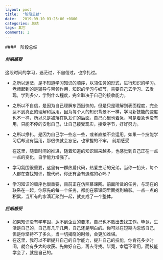 ```yaml
---
layout: post
title:  "阶段总结"
date:   2019-09-10 03:25:00 +0800
categories: 总结
tags: 其它
comments: 1
---
```




####　阶段总结

##### 前期感受

这段时间的学习，迷茫过，不自信过，也挣扎过。

* 之所以迷茫，是不知道学习知识的顺序，以领任务的形式，进行知识的学习。老师起到的是辅导与带领作用，知识的学习与细节，需要自己去学习、去发现，学到多少，学到什么程度，完全取决于自己的接收能力。

* 之所以不自信，是因为自己理解东西挺快的，但是只是理解到表面程度，完全达不到真正的理解和运用。因为每个人的知识背景不一样，学习新技能的速度也不一样，所以总是被落在队友们的后面。自己心里也着急，可是着急也没有用，只能不停的安慰自己，让自己接受现实，接受字节，好好努力。

* 之所以挣扎，是因为自己学一些忘一些，或者直接不会运用。如果一个技能学习后却没有运用，那很快就会忘记，也掌握的不牢。	前期感受

  在这里，随着时间的推进，随着知道的知识越来越多，也感觉到自己正在一点一点的变化，自学能力增强了。

* 学习氛围很重要，这里有一群热爱代码，热爱生活的兄弟。当你一抬头，每个人都在查找知识，敲代码，你还有会有退缩的心吗？
* 学习知识的顺序也很重要，目前正在仿照慕课网。前面所做的任务，与现在的联系在一起。你原先的每一个任务，都能在慕课网里面找到缩影。一点一点的积累，当所有的水滴汇聚到一起，就变成了一个整体。

##### 后期感受

* 如果知识没有学牢固，达不到企业的要求，自己也不敢出去找工作。毕竟，生活是自己的，自己有几斤几两，自己还是明白的。你可以在短期内忽悠自己，但是你坚持不了多久，当一切揭晓的时候，会更加难堪。
* 在这里，我可以不断提升自己的自学能力，提升自己的技能，你肯花多少时间，就会有多大的收获。先做好自己，再去寻找。毕竟，幸运不常用，而技能学会了，就是自己的。